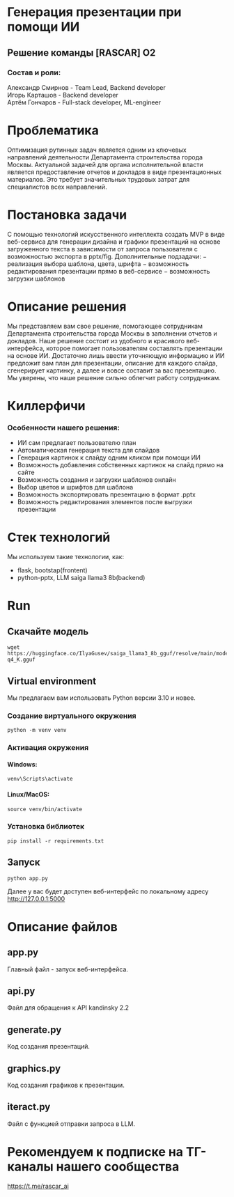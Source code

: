 # Генерация презентации при помощи ИИ

## Решение команды [RASCAR] O2
### Состав и роли:
Александр Смирнов - Team Lead, Backend developer\
Игорь Карташов - Backend developer\
Артём Гончаров - Full-stack developer, ML-engineer


# Проблематика

Оптимизация рутинных задач является одним из ключевых направлений деятельности Департамента
строительства города Москвы.
Актуальной задачей для органа исполнительной власти является предоставление отчетов и докладов
в виде презентационных материалов. Это требует значительных трудовых затрат для специалистов
всех направлений.

# Постановка задачи

С помощью технологий искусственного интеллекта
создать MVP в виде веб-сервиса для генерации
дизайна и графики презентаций на основе
загруженного текста в зависимости от запроса
пользователя с возможностью экспорта в pptx/fig.
Дополнительные подзадачи:
− реализация выбора шаблона, цвета, шрифта
− возможность редактирования презентации
прямо в веб-сервисе
− возможность загрузки шаблонов

# Описание решения

Мы представляем вам свое решение, помогающее сотрудникам Департамента строительства города Москвы в заполнении отчетов и докладов. Наше решение состоит из удобного и красивого веб-интерфейса, которое помогает пользователям составлять презентации на основе ИИ. Достаточно лишь ввести уточняющую информацию и ИИ предложит вам план для презентации, описание для каждого слайда, сгенерирует картинку, а далее и вовсе составит за вас презентацию. Мы уверены, что наше решение сильно облегчит работу сотрудникам.

# Киллерфичи

### Особенности нашего решения:

- ИИ сам предлагает пользователю план
- Автоматическая генерация текста для слайдов
- Генерация картинок к слайду одним кликом при помощи ИИ
- Возможность добавления собственных картинок на слайд прямо на сайте
- Возможность создания и загрузки шаблонов онлайн
- Выбор цветов и шрифтов для шаблона
- Возможность экспортировать презентацию в формат .pptx
- Возможность редактирования элементов после выгрузки презентации


# Стек технологий

Мы используем такие технологии, как:
- flask, bootstap(frontent)
- python-pptx, LLM saiga llama3 8b(backend)

# Run


## Скачайте модель
```
wget https://huggingface.co/IlyaGusev/saiga_llama3_8b_gguf/resolve/main/model-q4_K.gguf
```

## Virtual environment

Мы предлагаем вам использовать Python версии 3.10 и новее.

### Создание виртуального окружения
```
python -m venv venv
```
### Активация окружения

#### Windows:
```
venv\Scripts\activate
```
#### Linux/MacOS:
```
source venv/bin/activate
```

### Установка библиотек

```
pip install -r requirements.txt
```

## Запуск

```
python app.py
```

Далее у вас будет доступен веб-интерфейс по локальному адресу http://127.0.0.1:5000


# Описание файлов

## app.py

Главный файл - запуск веб-интерфейса.

## api.py

Файл для обращения к API kandinsky 2.2

## generate.py

Код создания презентаций.

## graphics.py

Код создания графиков к презентации.

## iteract.py

Файл с функцией отправки запроса в LLM.

# Рекомендуем к подписке на ТГ-каналы нашего сообщества

https://t.me/rascar_ai

